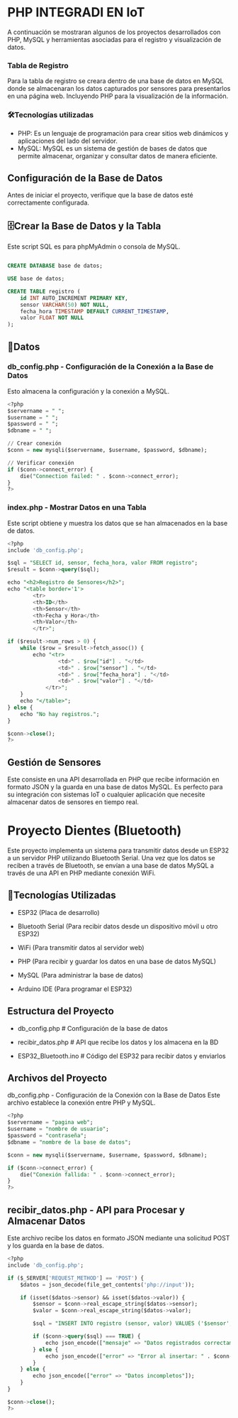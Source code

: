 # PHP INTEGRADI EN IoT
A continuación se mostraran algunos de los  proyectos desarrollados con PHP, MySQL y herramientas asociadas para el registro y visualización de datos.

### Tabla de Registro
Para la tabla de registro se creara dentro de una base de datos en MySQL donde se almacenaran los datos capturados por sensores para presentarlos en una página web. Incluyendo PHP para la visualización de la información.


### 🛠️Tecnologías utilizadas
* PHP:  Es un lenguaje de programación para crear sitios web dinámicos y aplicaciones del lado del servidor.
* MySQL: MySQL es un sistema de gestión de bases de datos que permite almacenar, organizar y consultar datos de manera eficiente.

## Configuración de la Base de Datos
Antes de iniciar el proyecto, verifique que la base de datos esté correctamente configurada.

## 🗄Crear la Base de Datos y la Tabla
Este script SQL es para phpMyAdmin o consola de MySQL.

```sql

CREATE DATABASE base de datos;

USE base de datos;

CREATE TABLE registro (
    id INT AUTO_INCREMENT PRIMARY KEY,
    sensor VARCHAR(50) NOT NULL,
    fecha_hora TIMESTAMP DEFAULT CURRENT_TIMESTAMP,
    valor FLOAT NOT NULL
);
```

## 📄Datos
### db_config.php - Configuración de la Conexión a la Base de Datos

Esto almacena la configuración y la conexión a MySQL.

```sql
<?php
$servername = " ";
$username = " ";
$password = " ";
$dbname = " ";

// Crear conexión
$conn = new mysqli($servername, $username, $password, $dbname);

// Verificar conexión
if ($conn->connect_error) {
    die("Connection failed: " . $conn->connect_error);
}
?>
```

### index.php - Mostrar Datos en una Tabla
Este script obtiene y muestra los datos que se han almacenados en la base de datos.

```sql
<?php
include 'db_config.php';

$sql = "SELECT id, sensor, fecha_hora, valor FROM registro";
$result = $conn->query($sql);

echo "<h2>Registro de Sensores</h2>";
echo "<table border='1'>
        <tr>
        <th>ID</th>
        <th>Sensor</th>
        <th>Fecha y Hora</th>
        <th>Valor</th>
        </tr>";

if ($result->num_rows > 0) {
    while ($row = $result->fetch_assoc()) {
        echo "<tr>
                <td>" . $row["id"] . "</td>
                <td>" . $row["sensor"] . "</td>
                <td>" . $row["fecha_hora"] . "</td>
                <td>" . $row["valor"] . "</td>
            </tr>";
    }
    echo "</table>";
} else {
    echo "No hay registros.";
}

$conn->close();
?>
```

## Gestión de Sensores

Este consiste en una API desarrollada en PHP que recibe información en formato JSON y la guarda en una base de datos MySQL. Es perfecto para su integración con sistemas IoT o cualquier aplicación que necesite almacenar datos de sensores en tiempo real.

# Proyecto Dientes (Bluetooth)
Este proyecto implementa un sistema para transmitir datos desde un ESP32 a un servidor PHP utilizando Bluetooth Serial. Una vez que los datos se reciben a través de Bluetooth, se envían a una base de datos MySQL a través de una API en PHP mediante conexión WiFi.

## 🔧Tecnologías Utilizadas
* ESP32 (Placa de desarrollo)

* Bluetooth Serial (Para recibir datos desde un dispositivo móvil u otro ESP32)

* WiFi (Para transmitir datos al servidor web)

* PHP (Para recibir y guardar los datos en una base de datos MySQL)

* MySQL (Para administrar la base de datos)

* Arduino IDE (Para programar el ESP32)

## Estructura del Proyecto
* db_config.php # Configuración de la base de datos

* recibir_datos.php # API que recibe los datos y los almacena en la BD

* ESP32_Bluetooth.ino # Código del ESP32 para recibir datos y enviarlos

## Archivos del Proyecto
db_config.php - Configuración de la Conexión con la Base de Datos
Este archivo establece la conexión entre PHP y MySQL.

```sql
<?php
$servername = "pagina web";
$username = "nombre de usuario";
$password = "contraseña";
$dbname = "nombre de la base de datos";

$conn = new mysqli($servername, $username, $password, $dbname);

if ($conn->connect_error) {
    die("Conexión fallida: " . $conn->connect_error);
}
?>
```

## recibir_datos.php - API para Procesar y Almacenar Datos
Este archivo recibe los datos en formato JSON mediante una solicitud POST y los guarda en la base de datos.

```sql
<?php
include 'db_config.php';

if ($_SERVER['REQUEST_METHOD'] == 'POST') {
    $datos = json_decode(file_get_contents('php://input'));

    if (isset($datos->sensor) && isset($datos->valor)) {
        $sensor = $conn->real_escape_string($datos->sensor);
        $valor = $conn->real_escape_string($datos->valor);

        $sql = "INSERT INTO registro (sensor, valor) VALUES ('$sensor', '$valor')";

        if ($conn->query($sql) === TRUE) {
            echo json_encode(["mensaje" => "Datos registrados correctamente"]);
        } else {
            echo json_encode(["error" => "Error al insertar: " . $conn->error]);
        }
    } else {
        echo json_encode(["error" => "Datos incompletos"]);
    }
}

$conn->close();
?>
```
